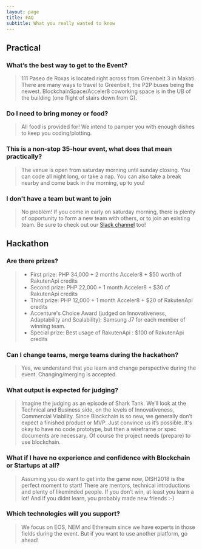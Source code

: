 ```yaml
---
layout: page
title: FAQ
subtitle: What you really wanted to know
---
```


## Practical
### What’s the best way to get to the Event?
>111 Paseo de Roxas is located right across from Greenbelt 3 in Makati. There are many ways to travel to Greenbelt, the P2P buses being the newest. BlockchainSpace/Acceler8 coworking space is in the UB of the building (one flight of stairs down from G).

### Do I need to bring money or food?
>All food is provided for! We intend to pamper you with enough dishes to keep you coding/plotting.

### This is a non-stop 35-hour event, what does that mean practically?
>The venue is open from saturday morning until sunday closing. You can code all night long, or take a nap. You can also take a break nearby and come back in the morning, up to you!

### I don't have a team but want to join
> No problem! If you come in early on saturday morning, there is plenty of opportunity to form a new team with others, or to join an existing team. Be sure to check out our [Slack channel](https://join.slack.com/t/dish2018/shared_invite/enQtNDgyNjc1ODk5NjE5LWY0MjVjNmM5ODMzZmQ5NjZjZTBiNGY0ODMwZDAyOGFkODNkOGY5M2QzNDZiMWYyM2Q0MDg5MTlkMjMwNjY4Njc) too!


## Hackathon
### Are there prizes?
> - First prize: PHP 34,000 + 2 months Acceler8 + $50 worth of RakutenApi credits
> - Second prize: PHP 22,000 + 1 month Acceler8 + $30 of RakutenApi credits
> - Third prize: PHP 12,000 + 1 month Acceler8 + $20 of RakutenApi credits
> - Accenture's Choice Award (judged on Innovativeness, Adaptability and Scalability): Samsung J7 for each member of winning team.
> - Special prize: Best usage of RakutenApi : $100 of RakutenApi credits

### Can I change teams, merge teams during the hackathon?
>Yes, we understand that you learn and change perspective during the event. Changing/merging is accepted.

### What output is expected for judging?
>Imagine the judging as an episode of Shark Tank. We’ll look at the Technical and Business side, on the levels of Innovativeness, Commercial Viability. Since Blockchain is so new, we generally don’t expect a finished product or MVP. Just convince us it’s possible. It's okay to have no code prototype, but then a wireframe or spec documents are necessary.
> Of course the project needs (prepare) to use blockchain.

### What if I have no experience and confidence with Blockchain or Startups at all?
>Assuming you do want to get into the game now, DISH2018 is the perfect moment to start! There are mentors, technical introductions and plenty of likeminded people. If you don’t win, at least you learn a lot! And if you didnt learn, you probably made new friends :-)

### Which technologies will you support?
> We focus on EOS, NEM and Ethereum since we have experts in those fields during the event. But if you want to use another platform, go ahead!
